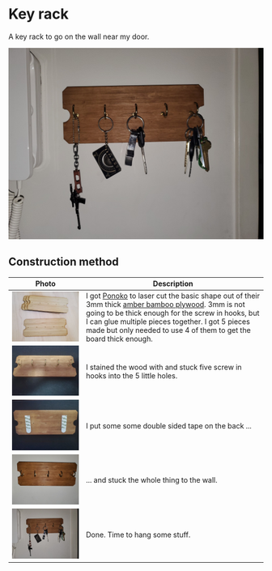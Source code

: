 Key rack
========

A key rack to go on the wall near my door.

![](./Photos/20200329_022545.jpg)

## Construction method

| Photo                                                                        | Description                                                                                                                                                                                                                                                                                                                                                         |
| ---------------------------------------------------------------------------- | ------------------------------------------------------------------------------------------------------------------------------------------------------------------------------------------------------------------------------------------------------------------------------------------------------------------------------------------------------------------- |
| [![](./Photos/Thumbnails/20200311_183000.jpg)](./Photos/20200311_183000.jpg) | I got [Ponoko](https://make.ponoko.com) to laser cut the basic shape out of their 3mm thick [amber bamboo plywood](https://www.ponoko.com/materials/amber-bamboo-plywood). 3mm is not going to be thick enough for the screw in hooks, but I can glue multiple pieces together. I got 5 pieces made but only needed to use 4 of them to get the board thick enough. |
| [![](./Photos/Thumbnails/20200328_182641.jpg)](./Photos/20200328_182641.jpg) | I stained the wood with  and stuck five screw in hooks into the 5 little holes.                                                                                                                                                                                                                                                                                     |
| [![](./Photos/Thumbnails/20200328_182850.jpg)](./Photos/20200328_182850.jpg) | I put some some double sided tape on the back ...                                                                                                                                                                                                                                                                                                                   |
| [![](./Photos/Thumbnails/20200328_183009.jpg)](./Photos/20200328_183009.jpg) | ... and stuck the whole thing to the wall.                                                                                                                                                                                                                                                                                                                          |
| [![](./Photos/Thumbnails/20200329_022545.jpg)](./Photos/20200329_022545.jpg) | Done. Time to hang some stuff.                                                                                                                                                                                                                                                                                                                                      |
